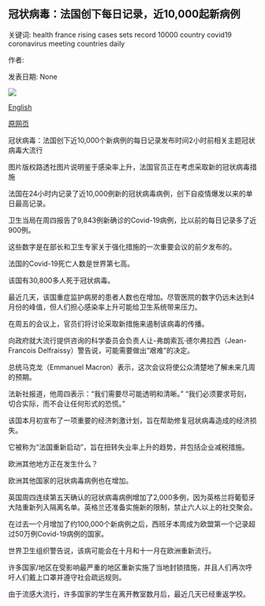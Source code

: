 ## 冠状病毒：法国创下每日记录，近10,000起新病例

关键词: health france rising cases sets record 10000 country covid19 coronavirus meeting countries daily

作者: 

发表日期: None

![](https://ichef.bbci.co.uk/news/1024/branded_news/370B/production/_114319041_hi063246078.jpg)

[English](Coronavirus%3A%20France%20sets%20daily%20record%20with%20almost%2010%2C000%20new%20cases.md)

[原网页](https://www.bbc.com/news/world-europe-54111209)

冠状病毒：法国创下近10,000个新病例的每日记录发布时间2小时前相关主题冠状病毒大流行

图片版权路透社图片说明鉴于感染率上升，法国官员正在考虑采取新的冠状病毒措施

法国在24小时内记录了近10,000例新的冠状病毒病例，创下自疫情爆发以来的单日最高记录。

卫生当局在周四报告了9,843例新确诊的Covid-19病例，比以前的每日记录多了近900例。

这些数字是在部长和卫生专家关于强化措施的一次重要会议的前夕发布的。

法国的Covid-19死亡人数是世界第七高。

该国有30,800多人死于冠状病毒。

最近几天，该国重症监护病房的患者人数也在增加。尽管医院的数字仍远未达到4月份的峰值，但人们担心感染率上升可能给卫生系统带来压力。

在周五的会议上，官员们将讨论采取新措施来遏制该病毒的传播。

向政府就大流行提供咨询的科学委员会负责人让-弗朗索瓦·德尔弗拉西（Jean-Francois Delfraissy）警告说，可能需要做出“艰难”的决定。

总统马克龙（Emmanuel Macron）表示，这次会议将使公众清楚地了解未来几周的预期。

法新社报道，他周四表示：“我们需要尽可能透明和清晰。” “我们必须要求苛刻，切合实际，而不会让任何形式的恐慌。”

该国本月初宣布了一项重要的经济刺激计划，旨在帮助修复冠状病毒造成的经济损失。

它被称为“法国重新启动”，旨在扭转失业率上升的趋势，并包括企业减税措施。

欧洲其他地方正在发生什么？

欧洲其他国家的冠状病毒病例也在增加。

英国周四连续第五天确认的冠状病毒病例增加了2,000多例，因为英格兰将葡萄牙大陆重新列入隔离名单。英格兰还准备实施新的限制，禁止六人以上的社交聚会。

在过去一个月增加了约100,000个新病例之后，西班牙本周成为欧盟第一个记录超过50万例Covid-19病例的国家。

世界卫生组织警告说，该病可能会在十月和十一月在欧洲重新流行。

许多国家/地区在受影响最严重的地区重新实施了当地封锁措施，并且人们再次呼吁人们戴上口罩并遵守社会疏远规则。

由于流感大流行，许多国家的学生在离开教室数月后，最近几天已经重返学校。